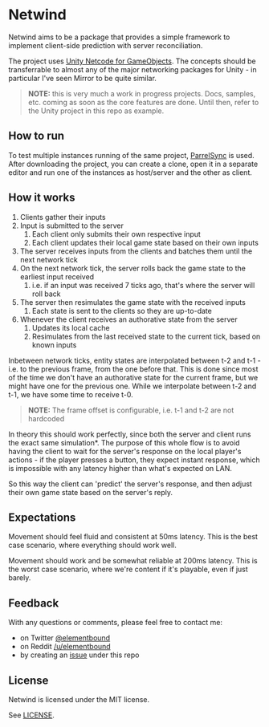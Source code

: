 # Netwind

Netwind aims to be a package that provides a simple framework to implement client-side prediction with server reconciliation.

The project uses [Unity Netcode for GameObjects](https://docs-multiplayer.unity3d.com/docs/getting-started/about). The
concepts should be transferrable to almost any of the major networking packages for Unity - in particular I've seen
Mirror to be quite similar.

> **NOTE:** this is very much a work in progress projects. Docs, samples, etc. coming as soon as the core features are done.
> Until then, refer to the Unity project in this repo as example.

## How to run

To test multiple instances running of the same project, [ParrelSync](https://github.com/VeriorPies/ParrelSync) is used.
After downloading the project, you can create a clone, open it in a separate editor and run one of the instances as
host/server and the other as client.

## How it works

1. Clients gather their inputs
1. Input is submitted to the server
   1. Each client only submits their own respective input
   1. Each client updates their local game state based on their own inputs
1. The server receives inputs from the clients and batches them until the next network tick
1. On the next network tick, the server rolls back the game state to the earliest input received
   1. i.e. if an input was received 7 ticks ago, that's where the server will roll back
1. The server then resimulates the game state with the received inputs
   1. Each state is sent to the clients so they are up-to-date
1. Whenever the client receives an authorative state from the server
   1. Updates its local cache
   1. Resimulates from the last received state to the current tick, based on known inputs

Inbetween network ticks, entity states are interpolated between t-2 and t-1 - i.e. to the previous frame, from the one
before that. This is done since most of the time we don't have an authorative state for the current frame, but we might
have one for the previous one. While we interpolate between t-2 and t-1, we have some time to receive t-0.

> **NOTE:** The frame offset is configurable, i.e. t-1 and t-2 are not hardcoded

In theory this should work perfectly, since both the server and client runs the exact same simulation*. The purpose of
this whole flow is to avoid having the client to wait for the server's response on the local player's actions - if the
player presses a button, they expect instant response, which is impossible with any latency higher than what's expected
on LAN.

So this way the client can 'predict' the server's response, and then adjust their own game state based on the server's
reply.

## Expectations

Movement should feel fluid and consistent at 50ms latency. This is the best case scenario, where everything should work
well.

Movement should work and be somewhat reliable at 200ms latency. This is the worst case scenario, where we're content if
it's playable, even if just barely.

## Feedback

With any questions or comments, please feel free to contact me:

* on Twitter [@elementbound](https://twitter.com/elementbound)
* on Reddit [/u/elementbound](https://www.reddit.com/user/elementbound)
* by creating an [issue](https://github.com/elementbound/unity-multiplayer-test/issues) under this repo

## License

Netwind is licensed under the MIT license.

See [LICENSE](LICENSE).
